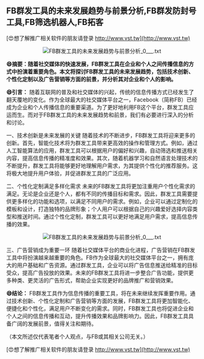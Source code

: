 ## **FB群发工具的未来发展趋势与前景分析,FB群发防封号工具,FB筛选机器人,FB拓客**

[😍想了解推广相关软件的朋友请登录 http://www.vst.tw](http://www.vst.tw)

 <center><img src="https://vst.tw/MP4/tuiguang/png/5.png" alt="FB群发工具的未来发展趋势与前景分析_0___.txt"></center>

**😄摘要：随着社交媒体的快速发展，FB群发工具在企业和个人之间传播信息的方式中扮演着重要角色。本文将探讨FB群发工具的未来发展趋势，包括技术创新、个性化定制以及广告营销等方面的前景，并分析其对企业和个人的影响。**

**😄引言：**
随着互联网的普及和社交媒体的兴起，传统的信息传播方式已经发生了翻天覆地的变化。作为全球最大的社交媒体平台之一，Facebook（简称FB）已经成为企业和个人传播信息的重要渠道。为了更好地利用FB这个平台，群发工具应运而生。而对于FB群发工具的未来发展趋势和前景，我们有必要进行深入的分析和讨论。

一、技术创新是未来发展的关键
随着技术的不断进步，FB群发工具将迎来更多的创新。首先，智能化技术将为群发工具带来更高效的操作和管理方式。例如，通过人工智能算法的应用，群发工具可以根据用户的偏好和兴趣，自动筛选和推送相关内容，提高信息传播的精准度和效果。其次，随着机器学习和自然语言处理技术的不断提升，群发工具将能够更好地理解用户需求，为其提供个性化的推荐服务。这将极大地提升用户体验，并促进群发工具的广泛应用。

二、个性化定制满足多样化需求
未来的FB群发工具将更加注重用户个性化需求的满足。无论是企业还是个人，都有不同的传播目标和需求。因此，群发工具需要提供更多样化的功能和选项，以满足不同用户的需求。例如，企业可以通过定制化的模板和设计，打造独特的品牌形象；个人用户可以根据自己的兴趣爱好选择内容类型和推送时间。通过个性化定制，群发工具可以更好地满足用户需求，提高信息传播的效果。

 <center><img src="https://vst.tw/MP4/tuiguang/png/3.png" alt="FB群发工具的未来发展趋势与前景分析_0___.txt"></center>

三、广告营销成为重要一环
随着社交媒体平台的商业化进程，广告营销在FB群发工具中将扮演越来越重要的角色。FB作为全球最大的社交媒体平台之一，拥有庞大的用户基础和广告资源。通过群发工具，企业可以将广告信息推送给精准的目标受众，提高广告投放的效果。未来的FB群发工具将进一步整合广告功能，提供更多种类、更灵活的广告形式，帮助企业实现更好的品牌推广和营销效果。

**😄结论：**
FB群发工具作为信息传播的重要工具，将在未来继续发挥重要作用。通过技术创新、个性化定制和广告营销等方面的发展，FB群发工具将更加智能化、便捷化和个性化，满足用户不断变化的需求。同时，FB群发工具也将促进企业和个人之间的信息传播和互动，提升传播效果和品牌影响力。因此，FB群发工具具备广阔的发展前景，值得关注和期待。

（本文所述仅代表笔者个人观点，与FB或其相关公司无关。）

[😍想了解推广相关软件的朋友请登录 http://www.vst.tw](http://www.vst.tw)



